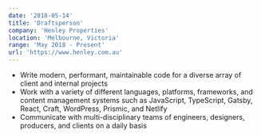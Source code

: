 ```yaml
---
date: '2018-05-14'
title: 'Draftsperson'
company: 'Henley Properties'
location: 'Melbourne, Victoria'
range: 'May 2018 - Present'
url: 'https://www.henley.com.au'
---
```


- Write modern, performant, maintainable code for a diverse array of client and internal projects
- Work with a variety of different languages, platforms, frameworks, and content management systems such as JavaScript, TypeScript, Gatsby, React, Craft, WordPress, Prismic, and Netlify
- Communicate with multi-disciplinary teams of engineers, designers, producers, and clients on a daily basis
